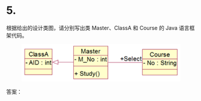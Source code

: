 # 5.

根据给出的设计类图，请分别写出类 Master、ClassA 和 Course 的 Java 语言框架代码。

<figure><img src="../.gitbook/assets/image (1).png" alt=""><figcaption></figcaption></figure>

答案：

